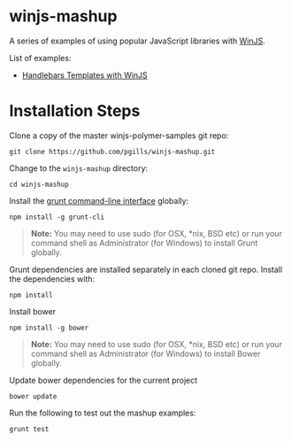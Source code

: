 winjs-mashup
============

A series of examples of using popular JavaScript libraries with [WinJS](http://try.buildwinjs.com).

List of examples:
* [Handlebars Templates with WinJS](examples/handlebars-winjs)

# Installation Steps

Clone a copy of the master winjs-polymer-samples git repo:
```
git clone https://github.com/pgills/winjs-mashup.git
```

Change to the `winjs-mashup` directory:
```
cd winjs-mashup
```

Install the [grunt command-line interface](https://github.com/gruntjs/grunt-cli) globally:
```
npm install -g grunt-cli
```

> **Note:** You may need to use sudo (for OSX, *nix, BSD etc) or run your command shell as Administrator (for Windows) to install Grunt globally.

Grunt dependencies are installed separately in each cloned git repo. Install the dependencies with:
```
npm install
```

Install bower
```
npm install -g bower
```

> **Note:** You may need to use sudo (for OSX, *nix, BSD etc) or run your command shell as Administrator (for Windows) to install Bower globally.

Update bower dependencies for the current project
```
bower update
```

Run the following to test out the mashup examples:
```
grunt test
```

